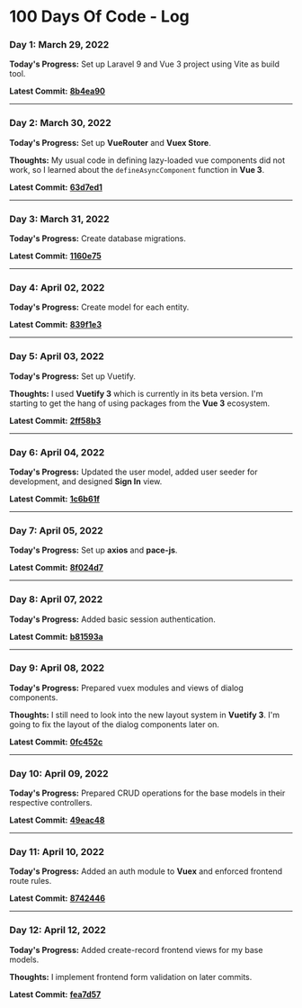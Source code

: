 # 100 Days Of Code - Log

### Day 1: March 29, 2022

**Today's Progress:** Set up Laravel 9 and Vue 3 project using Vite as build tool.

**Latest Commit:** [**8b4ea90**](https://github.com/kulotsystems/tabulation-system/tree/8b4ea9014f5acfa8d0833d5ff11e49ee6c60bd80)

---

### Day 2: March 30, 2022

**Today's Progress:** Set up **VueRouter** and **Vuex Store**.

**Thoughts:** My usual code in defining lazy-loaded vue components did not work, so I learned about the `defineAsyncComponent` function in **Vue 3**.

**Latest Commit:** [**63d7ed1**](https://github.com/kulotsystems/tabulation-system/tree/63d7ed1736b1bbc60dc643e9c55c7b33533e7747)

---

### Day 3: March 31, 2022

**Today's Progress:** Create database migrations.

**Latest Commit:** [**1160e75**](https://github.com/kulotsystems/tabulation-system/tree/1160e7586fca57c9771da149f3082809f95e4c7e)

---

### Day 4: April 02, 2022

**Today's Progress:** Create model for each entity.

**Latest Commit:** [**839f1e3**](https://github.com/kulotsystems/tabulation-system/tree/839f1e31988d6eb74838918b35b201022ac51643)

---

### Day 5: April 03, 2022

**Today's Progress:** Set up Vuetify.

**Thoughts:** I used **Vuetify 3** which is currently in its beta version. I'm starting to get the hang of using packages from the **Vue 3** ecosystem.

**Latest Commit:** [**2ff58b3**](https://github.com/kulotsystems/tabulation-system/tree/2ff58b377b7c4c05345d7c9c3dd0389637a600f1)

---

### Day 6: April 04, 2022

**Today's Progress:** Updated the user model, added user seeder for development, and designed **Sign In** view.

**Latest Commit:** [**1c6b61f**](https://github.com/kulotsystems/tabulation-system/tree/1c6b61f1d0c7d20e3f4ea22a73fed2ee26d7a73d)

---

### Day 7: April 05, 2022

**Today's Progress:** Set up **axios** and **pace-js**.

**Latest Commit:** [**8f024d7**](https://github.com/kulotsystems/tabulation-system/tree/8f024d7c04412013fd31f789ab3bc2e314d702b2)


---

### Day 8: April 07, 2022

**Today's Progress:** Added basic session authentication.

**Latest Commit:** [**b81593a**](https://github.com/kulotsystems/tabulation-system/tree/b81593a495bdf9f6653012be3e2e2078f6722210)

---

### Day 9: April 08, 2022

**Today's Progress:** Prepared vuex modules and views of dialog components.

**Thoughts:** I still need to look into the new layout system in **Vuetify 3**. I'm going to fix the layout of the dialog components later on.

**Latest Commit:** [**0fc452c**](https://github.com/kulotsystems/tabulation-system/tree/0fc452c4d2cc28f116e0bc66e83d1880a0523bd8)

---

### Day 10: April 09, 2022

**Today's Progress:** Prepared CRUD operations for the base models in their respective controllers.

**Latest Commit:** [**49eac48**](https://github.com/kulotsystems/tabulation-system/tree/49eac48a697efc97ecf7d50879592e8ca0ef2969)

---

### Day 11: April 10, 2022

**Today's Progress:**  Added an auth module to **Vuex** and enforced frontend route rules.

**Latest Commit:** [**8742446**](https://github.com/kulotsystems/tabulation-system/tree/87424460d6ee468d08f14c599c4757e76ca26aa4)

---

### Day 12: April 12, 2022

**Today's Progress:** Added create-record frontend views for my base models.

**Thoughts:** I implement frontend form validation on later commits.

**Latest Commit:** [**fea7d57**](https://github.com/kulotsystems/tabulation-system/tree/fea7d5747f30edba3879881528661f95f456fcfa)